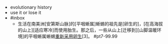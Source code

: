 - evolutionary history
- use it or lose it
- #inbox
    - 生活在南美洲[安第斯山脉]的[平咽蜥属]蜥蜴的祖先是[卵生的]，[在高海拔的山上][适应寒冷]而使用胎生。那之后，一些从山上[迁移到][山脚温暖环境]的平咽蜥属蜥蜴[重新采用卵生](https://www.zhihu.com/question/454983920/answer/1839626948)[3]。 #pt7-99.99
